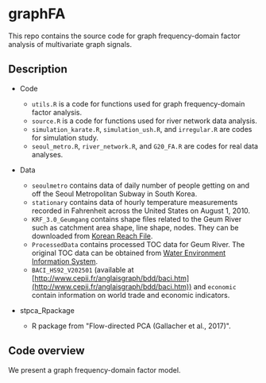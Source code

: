 # graphFA

This repo contains the source code for graph frequency-domain factor analysis of multivariate graph signals.

## Description

- Code
  - `utils.R` is a code for functions used for graph frequency-domain factor analysis.
  - `source.R` is a code for functions used for river network data analysis.
  - `simulation_karate.R`, `simulation_ush.R`, and `irregular.R` are codes for simulation study.
  - `seoul_metro.R`, `river_network.R`, and `G20_FA.R` are codes for real data analyses.


- Data
  - `seoulmetro` contains data of daily number of people getting on and off the Seoul Metropolitan Subway in South Korea.
  - `stationary` contains data of hourly temperature measurements recorded in Fahrenheit across the United States on August 1, 2010.
  - `KRF_3.0_Geumgang` contains shape files related to the Geum River such as catchment area shape, line shape, nodes. They can be downloaded from [Korean Reach File](http://water.nier.go.kr/web/gisKrf?pMENU_NO=89).
  - `ProcessedData` contains processed TOC data for Geum River. The original TOC data can be obtained from [Water Environment Information System](http://water.nier.go.kr/web/waterMeasure?pMENU_NO=2). 
  - `BACI_HS92_V202501` (available at [http://www.cepii.fr/anglaisgraph/bdd/baci.htm](http://www.cepii.fr/anglaisgraph/bdd/baci.htm)) and `economic` contain information on world trade and economic indicators.


- stpca_Rpackage
  - R package from "Flow-directed PCA (Gallacher et al., 2017)". 
  
## Code overview
We present a graph frequency-domain factor model.

